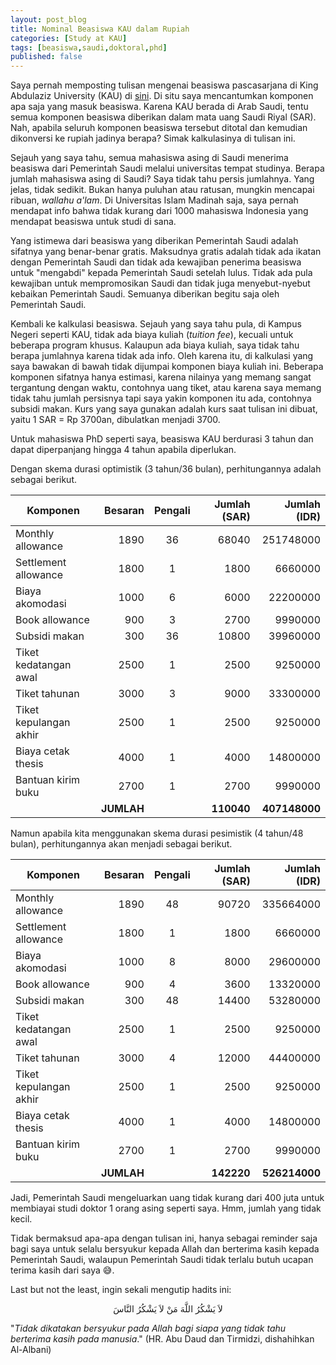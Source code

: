 ```yaml
---
layout: post_blog
title: Nominal Beasiswa KAU dalam Rupiah
categories: [Study at KAU]
tags: [beasiswa,saudi,doktoral,phd]
published: false
---
```


Saya pernah memposting tulisan mengenai beasiswa pascasarjana di King Abdulaziz University (KAU) di <a href="https://fnbudiman.github.io/blog/beasiswa-pasca-kau/" target="_blank">sini</a>. Di situ saya mencantumkan komponen apa saja yang masuk beasiswa. Karena KAU berada di Arab Saudi, tentu semua komponen beasiswa diberikan dalam mata uang Saudi Riyal (SAR). Nah, apabila seluruh komponen beasiswa tersebut ditotal dan kemudian dikonversi ke rupiah jadinya berapa? Simak kalkulasinya di tulisan ini.

Sejauh yang saya tahu, semua mahasiswa asing di Saudi menerima beasiswa dari Pemerintah Saudi melalui universitas tempat studinya. Berapa jumlah mahasiswa asing di Saudi? Saya tidak tahu persis jumlahnya. Yang jelas, tidak sedikit. Bukan hanya puluhan atau ratusan, mungkin mencapai ribuan, *wallahu a'lam*. Di Universitas Islam Madinah saja, saya pernah mendapat info bahwa tidak kurang dari 1000 mahasiswa Indonesia yang mendapat beasiswa untuk studi di sana.

Yang istimewa dari beasiswa yang diberikan Pemerintah Saudi adalah sifatnya yang benar-benar gratis. Maksudnya gratis adalah tidak ada ikatan dengan Pemerintah Saudi dan tidak ada kewajiban penerima beasiswa untuk "mengabdi" kepada Pemerintah Saudi setelah lulus. Tidak ada pula kewajiban untuk mempromosikan Saudi dan tidak juga menyebut-nyebut kebaikan Pemerintah Saudi. Semuanya diberikan begitu saja oleh Pemerintah Saudi.

Kembali ke kalkulasi beasiswa. Sejauh yang saya tahu pula, di Kampus Negeri seperti KAU, tidak ada biaya kuliah (*tuition fee*), kecuali untuk beberapa program khusus. Kalaupun ada biaya kuliah, saya tidak tahu berapa jumlahnya karena tidak ada info. Oleh karena itu, di kalkulasi yang saya bawakan di bawah tidak dijumpai komponen biaya kuliah ini. Beberapa komponen sifatnya hanya estimasi, karena nilainya yang memang sangat tergantung dengan waktu, contohnya uang tiket, atau karena saya memang tidak tahu jumlah persisnya tapi saya yakin komponen itu ada, contohnya subsidi makan. Kurs yang saya gunakan adalah kurs saat tulisan ini dibuat, yaitu 1 SAR = Rp 3700an, dibulatkan menjadi 3700.

Untuk mahasiswa PhD seperti saya, beasiswa KAU berdurasi 3 tahun dan dapat diperpanjang hingga 4 tahun apabila diperlukan. 

Dengan skema durasi optimistik (3 tahun/36 bulan), perhitungannya adalah sebagai berikut.

| Komponen               | Besaran | Pengali | Jumlah (SAR) | Jumlah (IDR) |
|------------------------|--------:|:-------:|-------------:|-------------:|
| Monthly allowance      |    1890 |    36   |        68040 |    251748000 |
| Settlement allowance   |    1800 |    1    |         1800 |      6660000 |
| Biaya akomodasi        |    1000 |    6    |         6000 |     22200000 |
| Book allowance         |     900 |    3    |         2700 |      9990000 |
| Subsidi makan          |     300 |    36   |        10800 |     39960000 |
| Tiket kedatangan awal  |    2500 |    1    |         2500 |      9250000 |
| Tiket tahunan          |    3000 |    3    |         9000 |     33300000 |
| Tiket kepulangan akhir |    2500 |    1    |         2500 |      9250000 |
| Biaya cetak thesis     |    4000 |    1    |         4000 |     14800000 |
| Bantuan kirim buku     |    2700 |    1    |         2700 |      9990000 |
||                  **JUMLAH**              ||   **110040** |**407148000** |

Namun apabila kita menggunakan skema durasi pesimistik (4 tahun/48 bulan), perhitungannya akan menjadi sebagai berikut.

| Komponen               | Besaran | Pengali | Jumlah (SAR) | Jumlah (IDR) |
|------------------------|--------:|:-------:|-------------:|-------------:|
| Monthly allowance      |    1890 |    48   |        90720 |    335664000 |
| Settlement allowance   |    1800 |    1    |         1800 |      6660000 |
| Biaya akomodasi        |    1000 |    8    |         8000 |     29600000 |
| Book allowance         |     900 |    4    |         3600 |     13320000 |
| Subsidi makan          |     300 |    48   |        14400 |     53280000 |
| Tiket kedatangan awal  |    2500 |    1    |         2500 |      9250000 |
| Tiket tahunan          |    3000 |    4    |        12000 |     44400000 |
| Tiket kepulangan akhir |    2500 |    1    |         2500 |      9250000 |
| Biaya cetak thesis     |    4000 |    1    |         4000 |     14800000 |
| Bantuan kirim buku     |    2700 |    1    |         2700 |      9990000 |
||                  **JUMLAH**              ||   **142220** |**526214000** |

Jadi, Pemerintah Saudi mengeluarkan uang tidak kurang dari 400 juta untuk membiayai studi doktor 1 orang asing seperti saya. Hmm, jumlah yang tidak kecil.

Tidak bermaksud apa-apa dengan tulisan ini, hanya sebagai reminder saja bagi saya untuk selalu bersyukur kepada Allah dan berterima kasih kepada Pemerintah Saudi, walaupun Pemerintah Saudi tidak terlalu butuh ucapan terima kasih dari saya 😅.

Last but not the least, ingin sekali mengutip hadits ini:

<center>
لاَ يَشْكُرُ اللَّهَ مَنْ لاَ يَشْكُرُ النَّاسَ
</center>

"*Tidak dikatakan bersyukur pada Allah bagi siapa yang tidak tahu berterima kasih pada manusia*." (HR. Abu Daud dan Tirmidzi, dishahihkan Al-Albani)